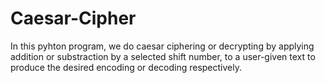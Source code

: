 # Caesar-Cipher
In this pyhton program, we do caesar ciphering or decrypting by applying addition or substraction by a selected shift number, to a user-given text to produce the desired encoding or decoding respectively.
